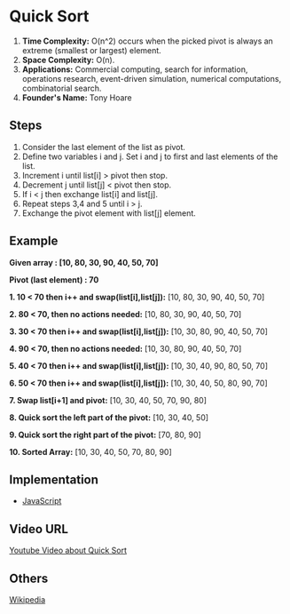 # Quick Sort

1. **Time Complexity:** O(n^2) occurs when the picked pivot is always an extreme (smallest or largest) element.
2. **Space Complexity:** O(n).
3. **Applications:** Commercial computing, search for information, operations research, event-driven simulation, numerical computations, combinatorial search.
4. **Founder's Name:** Tony Hoare

## Steps

1. Consider the last element of the list as pivot.
2. Define two variables i and j. Set i and j to first and last elements of the list.
3. Increment i until list[i] > pivot then stop.
4. Decrement j until list[j] < pivot then stop.
5. If i < j then exchange list[i] and list[j].
6. Repeat steps 3,4 and 5 until i > j.
7. Exchange the pivot element with list[j] element.

## Example

**Given array : [10, 80, 30, 90, 40, 50, 70]**

**Pivot (last element) : 70**

**1. 10 < 70 then i++ and swap(list[i],list[j]):** [10, 80, 30, 90, 40, 50, 70]

**2. 80 < 70, then no actions needed:** [10, 80, 30, 90, 40, 50, 70]

**3. 30 < 70 then i++ and swap(list[i],list[j]):** [10, 30, 80, 90, 40, 50, 70]

**4. 90 < 70, then no actions needed:** [10, 30, 80, 90, 40, 50, 70]

**5. 40 < 70 then i++ and swap(list[i],list[j]):** [10, 30, 40, 90, 80, 50, 70]

**6.  50 < 70 then i++ and swap(list[i],list[j]):** [10, 30, 40, 50, 80, 90, 70]

**7. Swap list[i+1] and pivot:** [10, 30, 40, 50, 70, 90, 80]

**8. Quick sort the left part of the pivot:** [10, 30, 40, 50]

**9. Quick sort the right part of the pivot:** [70, 80, 90]

**10. Sorted Array:** [10, 30, 40, 50, 70, 80, 90]


## Implementation

- [JavaScript](../../../algorithms/JavaScript/src/sorting/quick-sort.js)

## Video URL

[Youtube Video about Quick Sort](https://www.youtube.com/watch?v=PgBzjlCcFvc&ab_channel=GeeksforGeeks)

## Others

[Wikipedia](https://en.wikipedia.org/wiki/Quicksort)
